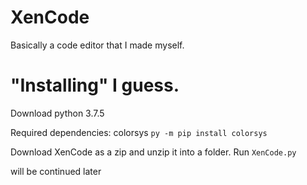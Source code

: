 # XenCode

Basically a code editor that I made myself.

# "Installing" I guess.

Download python 3.7.5

Required dependencies:
colorsys
`py -m pip install colorsys`

Download XenCode as a zip and unzip it into a folder.
Run `XenCode.py`

will be continued later
